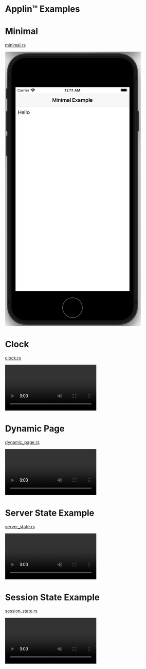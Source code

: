 Applin™ Examples
======

# Minimal
[minimal.rs](minimal.rs)

![Screenshot of minimal.rs](minimal-screenshot.png "Screenshot of minimal.rs")

# Clock
[clock.rs](clock.rs)

![Video of clock.rs](clock-recording.mp4 "Video of clock.rs")

# Dynamic Page
[dynamic_page.rs](dynamic_page.rs)

![Video of dynamic_page.rs](dynamic_page-recording.mp4 "Video of dynamic_page.rs")

# Server State Example
[server_state.rs](server_state.rs)

![Video of server_state.rs](server_state-recording.mp4 "Video of server_state.rs")

# Session State Example
[session_state.rs](session_state.rs)

![Video of session_state.rs](session_state-recording.mp4 "Video of session_state.rs")
